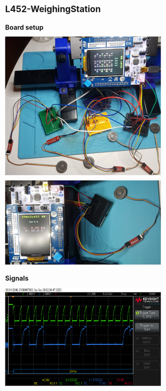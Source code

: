 # L452-WeighingStation

## Board setup

![Board and sensord](board_and_sensors.jpg)

![Board setup](board_setup.jpg)

## Signals

![I2C with 10k pullups](I2C_10kohm_pullups.png)
